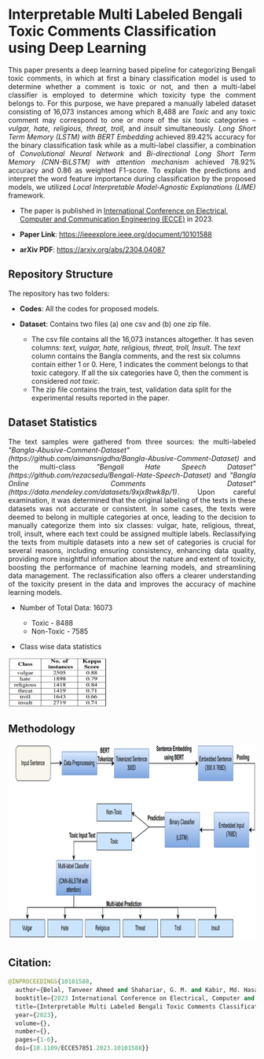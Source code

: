 #  Interpretable Multi Labeled Bengali Toxic Comments Classification using Deep Learning
<p align="justify">
This paper presents a deep learning based pipeline for categorizing Bengali toxic comments, in which at 
first a binary classification model is used to determine whether a comment is toxic or not, and then a multi-label 
classifier is employed to determine which toxicity type the comment belongs to. For this purpose, 
we have prepared a manually labeled dataset consisting of 16,073 instances among which 8,488 are <em>Toxic</em> 
and any toxic comment may correspond to one or more of the six toxic categories – <em>vulgar, hate, religious, threat, troll,</em> 
and <em>insult</em> simultaneously. <em>Long Short Term Memory (LSTM) with BERT Embedding</em> achieved 89.42% accuracy 
for the binary classification task while as a multi-label classifier, a combination of <em>Convolutional Neural Network</em> 
and <em>Bi-directional Long Short Term Memory (CNN-BiLSTM) with attention mechanism</em> achieved 78.92% accuracy and 0.86 as weighted F1-score. 
To explain the predictions and interpret the word feature importance during classification by the 
proposed models, we utilized <em>Local Interpretable Model-Agnostic Explanations (LIME)</em> framework.
</p>

- The paper is published in [International Conference on Electrical, Computer and Communication Engineering (ECCE)](https://ieeexplore.ieee.org/xpl/conhome/10101485/proceeding) in 2023.

- **Paper Link**: https://ieeexplore.ieee.org/document/10101588

- **arXiv PDF**: https://arxiv.org/abs/2304.04087

## Repository Structure

The repository has two folders:

- **Codes**: All the codes for proposed models.

- **Dataset**: Contains two files (a) one csv and (b) one zip file.
	- The csv file contains all the 16,073 instances altogether. It has seven columns: <em>text, vulgar, hate, religious, threat, troll, Insult.</em>
	The <em>text</em> column contains the Bangla comments, and the rest six columns contain either 1 or 0. Here, 1 indicates the comment belongs to that toxic category.
	If all the six categories have 0, then the comment is considered <em>not toxic</em>.
	- The zip file contains the train, test, validation data split for the experimental results reported in the paper. 


## Dataset Statistics
<p align="justify">
The text samples were gathered from three sources: the
multi-labeled <em>"Bangla-Abusive-Comment-Dataset" (https://github.com/aimansnigdha/Bangla-Abusive-Comment-Dataset)</em> and the
multi-class <em>"Bengali Hate Speech Dataset" (https://github.com/rezacsedu/Bengali-Hate-Speech-Dataset)</em> and <em>"Bangla
Online Comments Dataset" (https://data.mendeley.com/datasets/9xjx8twk8p/1)</em>. Upon careful examination, it
was determined that the original labeling of the texts in these
datasets was not accurate or consistent. In some cases, the
texts were deemed to belong in multiple categories at once,
leading to the decision to manually categorize them into six
classes: vulgar, hate, religious, threat, troll, insult, where each
text could be assigned multiple labels. Reclassifying the texts
from multiple datasets into a new set of categories is crucial
for several reasons, including ensuring consistency, enhancing
data quality, providing more insightful information about the
nature and extent of toxicity, boosting the performance of
machine learning models, and streamlining data management.
The reclassification also offers a clearer understanding of the
toxicity present in the data and improves the accuracy of
machine learning models.
</p>

- Number of Total Data: 16073

	- Toxic - 8488 
	- Non-Toxic - 7585 

- Class wise data statistics
<img src="stats.png" width="200" height="100">

## Methodology

<img src="pipeline.png" width="700" height="400">
                                                             

## Citation:
```Python
@INPROCEEDINGS{10101588,
  author={Belal, Tanveer Ahmed and Shahariar, G. M. and Kabir, Md. Hasanul},
  booktitle={2023 International Conference on Electrical, Computer and Communication Engineering (ECCE)}, 
  title={Interpretable Multi Labeled Bengali Toxic Comments Classification using Deep Learning}, 
  year={2023},
  volume={},
  number={},
  pages={1-6},
  doi={10.1109/ECCE57851.2023.10101588}}
```
